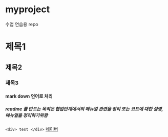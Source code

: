 # myproject
수업 연습용 repo

# 제목1
## 제목2
### 제목3
#### mark down 언어로 처리

##### readme 를 만드는 목적은 협업단계에서의 메뉴얼 관련을 정리 또는 코드에 대한 설명, 메뉴얼을 정리하기위함

`<div> test </div>`
[네이버](http://www.naver.com)